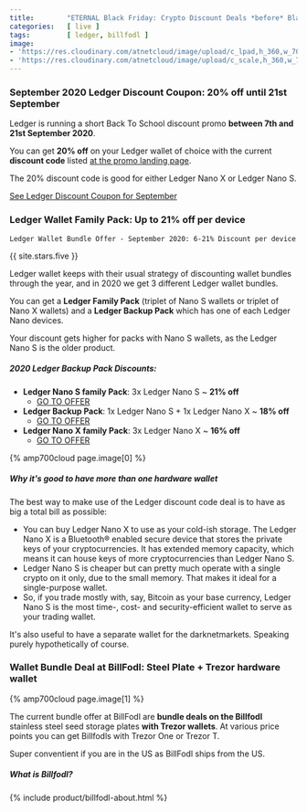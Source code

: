 ```yaml
---
title:        "ETERNAL Black Friday: Crypto Discount Deals *before* Black Friday 2020"
categories:   [ live ]
tags:         [ ledger, billfodl ]
image:
- 'https://res.cloudinary.com/atnetcloud/image/upload/c_lpad,h_360,w_700/v1588053412/atnet/altcoin-wallets/Screen_Shot_2020-04-28_at_12.55.57_zikwqu.jpg'
- 'https://res.cloudinary.com/atnetcloud/image/upload/c_scale,h_360,w_700/v1599121689/atnet/altcoin-wallets/Screen_Shot_2020-09-03_at_15.26.51_fsoxdd.jpg'
---
```


<div id="live-ledger"></div>

### September 2020 Ledger Discount Coupon: 20% off until 21st September

Ledger is running a short Back To School discount promo **between 7th and 21st September 2020**.

You can get **20% off** on your Ledger wallet of choice with the current **discount code** listed [at the promo landing page](http://bit.ly/at-backtoschool).

The 20% discount code is good for either Ledger Nano X or Ledger Nano S.

<p><a href="http://bit.ly/at-backtoschool" class="btn">See Ledger Discount Coupon for September</a></p>

### Ledger Wallet Family Pack: Up to 21% off per device

`Ledger Wallet Bundle Offer - September 2020: 6-21% Discount per device`

{{ site.stars.five }}

Ledger wallet keeps with their usual strategy of discounting wallet bundles through the year, and in 2020 we get 3 different Ledger wallet bundles.

You can get a **Ledger Family Pack** (triplet of Nano S wallets or triplet of Nano X wallets) and a **Ledger Backup Pack** which has one of each Ledger Nano devices.

Your discount gets higher for packs with Nano S wallets, as the Ledger Nano S is the older product.

##### 2020 Ledger Backup Pack Discounts:

* **Ledger Nano S family Pack**: 3x Ledger Nano S ~ **21% off**
  * [GO TO OFFER](http://bit.ly/ebf-nanos3x)
* **Ledger Backup Pack**: 1x Ledger Nano S + 1x Ledger Nano X ~ **18% off**
  * [GO TO OFFER](http://bit.ly/ebf-bakp)
* **Ledger Nano X family Pack**: 3x Ledger Nano X ~ **16% off**
  * [GO TO OFFER](http://bit.ly/ebf-nanox3x)


{% amp700cloud page.image[0] %}


##### Why it's good to have more than one hardware wallet

The best way to make use of the Ledger discount code deal is to have as big a total bill as possible:

* You can buy Ledger Nano X to use as your cold-ish storage. The Ledger Nano X is a Bluetooth® enabled secure device that stores the private keys of your cryptocurrencies. It has extended memory capacity, which means it can house keys of more cryptocurrencies than Ledger Nano S.
* Ledger Nano S is cheaper but can pretty much operate with a single crypto on it only, due to the small memory. That makes it ideal for a single-purpose wallet.
* So, if you trade mostly with, say, Bitcoin as your base currency, Ledger Nano S is the most time-, cost- and security-efficient wallet to serve as your trading wallet.

It's also useful to have a separate wallet for the darknetmarkets. Speaking purely hypothetically of course.

<div id="live-billfodl"></div>

### Wallet Bundle Deal at BillFodl: Steel Plate + Trezor hardware wallet

{% amp700cloud page.image[1] %}

The current bundle offer at BillFodl are **bundle deals on the Billfodl** stainless steel seed storage plates **with Trezor wallets**. At various price points you can get Billfodls with Trezor One or Trezor T.

Super conventient if you are in the US as BillFodl ships from the US.

##### What is Billfodl?

{% include product/billfodl-about.html %}
